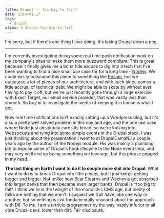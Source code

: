 ```yaml
---
title: Drupal -- too big to fail?
date: 2014-01-27
tags: 
  - drupal
alias: 2-drupal-too-big-to-fail
---
```


I'm sorry, but if there's one thing I love doing, it's taking Drupal down a peg.

---

I'm currently investigating doing some real time push notification work on my company's sites to make them more buzzword compliant. This is great because it finally gives me a bona fide excuse to dig into a tech that I've been wanting to find a nice small use case for for a long time - [Nodejs](http://nodejs.org/). We could easily outsource this piece to something like [Pusher](http://pusher.com/), but we outsource a lot of pieces of our architecture, and with each piece comes a little accrual of technical debt. We might be able to skate by without ever having to pay it off, but we've just recently gone through a large exercise with Exact Target, our email service provider, that was vastly less than smooth. So buy in to investigate the merits of keeping it in house is what I got.

Now real time notifications isn't exactly setting up a Wordpress blog, but it's also a pretty well solved problem in this day and age, and the one use case where Node just absolutely earns its bread, so we're looking into Websockets and tying into some simple events in the Drupal stack. I was just thinking about the presentation I went to at DrupalCampNJ a couple years ago by the author of the Nodejs module. His was mainly a plumbing job to expose some of Drupal's hook lifecycle to the Node event loop, and may very well end up being something we leverage, but this phrase popped in my head.

**The last thing on Earth I want to do it to couple more shit into Drupal**. What I want to do is to break Drupal into little pieces, but it just keeps getting bigger and bigger. Not unlike how Bear Stearns and Wachovia got absorbed into larger banks that then became even larger banks, Drupal is \*too big to fail\*. I think we're in the twilight of the monolithic CMS age, but plenty of folks are betting that we aren't. I suspect we'll all have jobs one way or another, but something is just fundamentally unsound about the approach with D8. To me. I am a terrible programmer by the way, vastly inferior to all core Drupal devs, lower than dirt. Fair disclosure. 